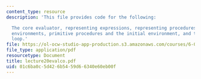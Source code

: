 ```yaml
---
content_type: resource
description: 'This file provides code for the following:

  The core evaluator, representing expressions, representing procedures, representing
  environments, primitive procedures and the initial environment, and the read-eval-print
  loop.'
file: https://ol-ocw-studio-app-production.s3.amazonaws.com/courses/6-001-structure-and-interpretation-of-computer-programs-spring-2005/01c6ba0c5d426b5459d66340e60eb00f_lecture20evalco.pdf
file_type: application/pdf
resourcetype: Document
title: lecture20evalco.pdf
uid: 01c6ba0c-5d42-6b54-59d6-6340e60eb00f
---
```

